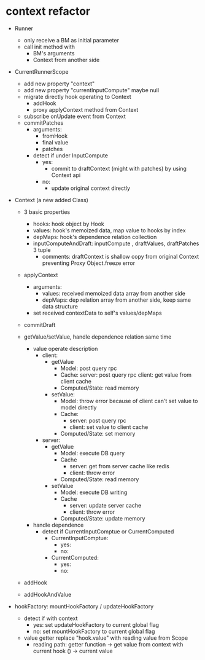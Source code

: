 # context refactor

- Runner
  - only receive a BM as initial parameter
  - call init method with
    - BM's arguments
    - Context from another side

- CurrentRunnerScope
  - add new property "context"
  - add new property "currentInputCompute" maybe null
  - migrate directly hook operating to Context
    - addHook
    - proxy applyContext method from Context
  - subscribe onUpdate event from Context
  - commitPatches
    - arguments:
      - fromHook
      - final value
      - patches
    - detect if under InputCompute
      - yes:
        - commit to draftContext (might with patches) by using Context api
      - no:
        - update original context directly

- Context (a new added Class)
  - 3 basic properties
    - hooks: hook object by Hook
    - values: hook's memoized data, map value to hooks by index
    - depMaps: hook's dependence relation collection
    - inputComputeAndDraft: inputCompute , draftValues, draftPatches 3 tuple
      - comments: draftContext is shallow copy from original Context preventing Proxy Object.freeze error
  - applyContext
    - arguments: 
      - values: received memoized data array from another side
      - depMaps: dep relation array from another side, keep same data structure
    - set received contextData to self's values/depMaps
  - commitDraft
    
  - getValue/setValue, handle dependence relation same time
    - value operate description
      - client:
        - getValue
          - Model: post query rpc
          - Cache: 
            server: post query rpc
            client: get value from client cache
          - Computed/State: read memory
        - setValue:
          - Model: throw error because of client can't set value to model directly
          - Cache:
            - server: post query rpc
            - client: set value to client cache
          - Computed/State: set memory
      - server:
        - getValue
          - Model: execute DB query
          - Cache
            - server: get from server cache like redis
            - client: throw error
          - Computed/State: read memory
        - setValue
          - Model: execute DB writing
          - Cache
            - server: update server cache
            - client: throw error
          - Computed/State: update memory
    - handle dependence
      - detect if CurrentInputComptue or CurrentComputed
        - CurrentInputComptue:
          - yes:
          - no:
        - CurrentComputed:
          - yes:
          - no:
  - addHook
  - addHookAndValue

- hookFactory: mountHookFactory / updateHookFactory
  - detect if with context
    - yes: set updateHookFactory to current global flag
    - no: set mountHookFactory to current global flag
  - value getter replace "hook.value" with reading value from Scope
    - reading path: getter function -> get value from context with current hook () -> current value

